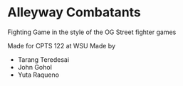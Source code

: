 # Alleyway Combatants 

Fighting Game in the style of the OG Street fighter games

Made for CPTS 122 at WSU
Made by
- Tarang Teredesai
- John Gohol
- Yuta Raqueno

